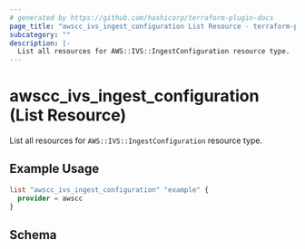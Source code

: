 ```yaml
---
# generated by https://github.com/hashicorp/terraform-plugin-docs
page_title: "awscc_ivs_ingest_configuration List Resource - terraform-provider-awscc"
subcategory: ""
description: |-
  List all resources for AWS::IVS::IngestConfiguration resource type.
---
```


# awscc_ivs_ingest_configuration (List Resource)

List all resources for `AWS::IVS::IngestConfiguration` resource type.

## Example Usage

```terraform
list "awscc_ivs_ingest_configuration" "example" {
  provider = awscc
}
```

<!-- schema generated by tfplugindocs -->
## Schema
